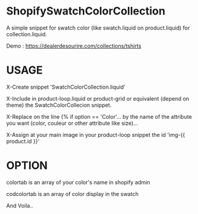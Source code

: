 # ShopifySwatchColorCollection
A simple snippet for swatch color (like swatch.liquid on product.liquid) for collection.liquid.

Demo : https://dealerdesourire.com/collections/tshirts

# USAGE
X-Create snippet 'SwatchColorCollection.liquid'

X-Include in product-loop.liquid or product-grid or equivalent (depend on theme) the SwatchColorCollecion snippet.

X-Replace on the line {% if option == 'Color'... by the name of the attribute you want (color, couleur or other attribute like size)...

X-Assign at your main image in your product-loop snippet the id 'img-{{ product.id }}'

# OPTION
colortab is an array of your color's name in shopify admin

codcolortab is an array of color display in the swatch


And Voila..
